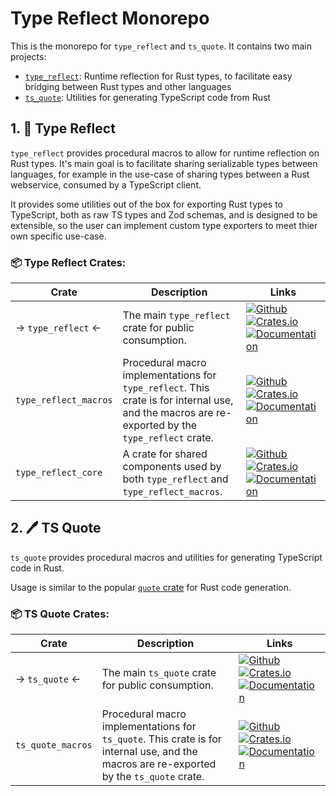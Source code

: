 # Type Reflect Monorepo

This is the monorepo for `type_reflect` and `ts_quote`.  It contains two main projects:

- [`type_reflect`](#1-type-reflect): Runtime reflection for Rust types, to facilitate easy bridging between Rust types and other languages
- [`ts_quote`](#1-ts-quote): Utilities for generating TypeScript code from Rust

## 1. 🪩 Type Reflect

`type_reflect` provides procedural macros to allow for runtime reflection on Rust types.  It's main goal is to facilitate sharing serializable types between languages, for example in the use-case of sharing types between a Rust webservice, consumed by a TypeScript client.

It provides some utilities out of the box for exporting Rust types to TypeScript, both as raw TS types and Zod schemas, and is designed to be extensible, so the user can implement custom type exporters to meet thier own specific use-case.

### 📦 Type Reflect Crates:

| Crate    | Description | Links    |
|----------|-------------|----------|
| → `type_reflect` ← | The main `type_reflect` crate for public consumption. | [![Github](https://img.shields.io/badge/github-source-blue?logo=github)](type_reflect) [![Crates.io](https://img.shields.io/crates/v/type_reflect.svg)](https://crates.io/crates/type_reflect) [![Documentation](https://docs.rs/type_reflect/badge.svg)](https://docs.rs/type_reflect) |
| `type_reflect_macros` | Procedural macro implementations for `type_reflect`.  This crate is for internal use, and the macros are re-exported by the `type_reflect` crate. | [![Github](https://img.shields.io/badge/github-source-blue?logo=github)](type_reflect_macros) [![Crates.io](https://img.shields.io/crates/v/type_reflect_macros.svg)](https://crates.io/crates/type_reflect_macros) [![Documentation](https://docs.rs/type_reflect_macros/badge.svg)](https://docs.rs/type_reflect_macros) |
| `type_reflect_core` | A crate for shared components used by both `type_reflect` and `type_reflect_macros`. | [![Github](https://img.shields.io/badge/github-source-blue?logo=github)](type_reflect_core) [![Crates.io](https://img.shields.io/crates/v/type_reflect_core.svg)](https://crates.io/crates/type_reflect_core) [![Documentation](https://docs.rs/type_reflect_core/badge.svg)](https://docs.rs/type_reflect_core) |

## 2. 🖊️ TS Quote

`ts_quote` provides procedural macros and utilities for generating TypeScript code in Rust.

Usage is similar to the popular [`quote` crate](https://crates.io/crates/quote) for Rust code generation.

### 📦 TS Quote Crates:

| Crate    | Description | Links    |
|----------|-------------|----------|
| → `ts_quote` ← | The main `ts_quote` crate for public consumption. | [![Github](https://img.shields.io/badge/github-source-blue?logo=github)](ts_quote) [![Crates.io](https://img.shields.io/crates/v/ts_quote.svg)](https://crates.io/crates/ts_quote) [![Documentation](https://docs.rs/ts_quote/badge.svg)](https://docs.rs/ts_quote) |
| `ts_quote_macros` | Procedural macro implementations for `ts_quote`.  This crate is for internal use, and the macros are re-exported by the `ts_quote` crate. | [![Github](https://img.shields.io/badge/github-source-blue?logo=github)](ts_quote_macros) [![Crates.io](https://img.shields.io/crates/v/ts_quote.svg)](https://crates.io/crates/ts_quote_macros) [![Documentation](https://docs.rs/ts_quote/badge.svg)](https://docs.rs/ts_quote_macros) |
